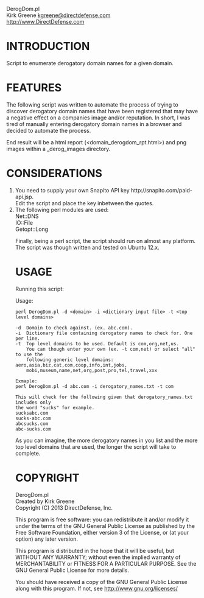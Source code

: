 DerogDom.pl<br>
Kirk Greene <kgreene@directdefense.com><br>
http://www.DirectDefense.com<br>

INTRODUCTION
============

Script to enumerate derogatory domain names for a given domain.

FEATURES
========

The following script was written to automate the process of
trying to discover derogatory domain names that have been
registered that may have a negative effect on a companies
image and/or reputation. In short, I was tired of manually
entering derogatory domain names in a browser and decided
to automate the process.

End result will be a html report (<domain_derogdom_rpt.html>) 
and png images within a <domain>_derog_images directory.

CONSIDERATIONS
==============
<OL>
<li>You need to supply your own Snapito API key http://snapito.com/paid-api.jsp.<br>
	Edit the script and place the key inbetween the quotes.

<li>The following perl modules are used:<br>
	Net::DNS<br>
	IO::File<br>
	Getopt::Long<br>

Finally, being a perl script, the script should run on almost any 
platform. The script was though written and tested on Ubuntu 12.x.

USAGE
=====

Running this script:

Usage:

	perl DerogDom.pl -d <domain> -i <dictionary input file> -t <top level domains>

	-d 	Domain to check against. (ex. abc.com).
	-i	Dictionary file containing derogatory names to check for. One per line.
	-t	Top level domains to be used. Default is com,org,net,us.
		You can though enter your own (ex. -t com,net) or select "all" to use the 
		following generic level domains: aero,asia,biz,cat,com,coop,info,int,jobs,
		mobi,museum,name,net,org,post,pro,tel,travel,xxx

	Exmaple:
	perl DerogDom.pl -d abc.com -i derogatory_names.txt -t com

	This will check for the following given that derogatory_names.txt includes only 
	the word "sucks" for example.
	sucksabc.com
	sucks-abc.com
	abcsucks.com
	abc-sucks.com

As you can imagine, the more derogatory names in you list and the more top level
domains that are used, the longer the script will take to complete.

COPYRIGHT
=========

DerogDom.pl<br>
Created by Kirk Greene<br>
Copyright (C) 2013 DirectDefense, Inc.<br>
 
This program is free software: you can redistribute it and/or modify
it under the terms of the GNU General Public License as published by
the Free Software Foundation, either version 3 of the License, or
(at your option) any later version.

This program is distributed in the hope that it will be useful,
but WITHOUT ANY WARRANTY; without even the implied warranty of
MERCHANTABILITY or FITNESS FOR A PARTICULAR PURPOSE.  See the
GNU General Public License for more details.
 
You should have received a copy of the GNU General Public License
along with this program.  If not, see <http://www.gnu.org/licenses/>
